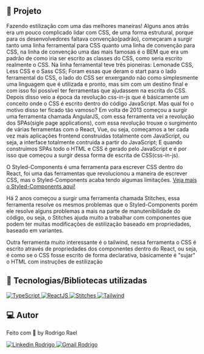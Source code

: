 ## :page_with_curl: Projeto

<LINKEDIN>
Fazendo estilização com uma das melhores maneiras!
</LINKEDIN>

<LINKEDIN>
Alguns anos atrás era um pouco complicado lidar com CSS, de uma forma estrutural, porque para os desenvolvedores faltava convenção(padrão), começaram a surgir tanto uma linha ferramental para CSS quanto uma linha de convenção para CSS, na linha de convenção uma das mais famosas é o BEM que era um padrão de como iria ser escrito as classes do CSS, como seria escrito realmente o CSS. Na linha ferramental teve três pioneiras: Lemonade CSS, Less CSS e o Sass CSS; Foram essas que deram o start para o lado ferramental do CSS, o lado do CSS ser enxergando não como simplesmente uma linguagem que é utilizada e pronto, mas sim com um destino final e com isso foi possível ter ferramentas que ajudassem na escrita do CSS.
Depois disso veio a época da revolução css-in-js que é básicamente um conceito onde o CSS é escrito dentro do código JavaScript.
Mas qual foi o motivo disso ter ficado tão vamoso?
Em volta de 2013 começou a surgir uma ferramenta chamada AngularJS, com essa ferramenta vei a revolução dos SPAs(sigle page applications), com essa revolução trouxe o surgimento de várias ferramentas com o React, Vue, ou seja, começamos a ter cada vez mais aplicações frontend construidas totalmente com JavaScript, ou seja, a interface totalmente contruida a partir do JavaScript; E quando construímos SPAs todo o HTML e CSS é gerado pelo JavaScript e é por isso que começou a surgir dessa forma de escrita de CSS(css-in-js).
</LINKEDIN>

O Styled-Components é uma ferramenta para escrever CSS dentro do React, foi uma das ferramentas que revolucionou a maneira de escrever CSS, mas o Styled-Components acaba tendo algumas limitações. [Veja mais o Styled-Components aqui!](https://styled-components.com/)

Há 2 anos começou a surgir uma ferramenta chamada Stitches, essa ferramenta resolve os mesmos problemas que o Styled-Components porém ele resolve alguns problemas a mais na parte de manutenibilidade do código, ou seja, o Stitches ajuda muito a trabalhar com componentes que podem ter muitas modificações de estilização baseado em propriedades, baseado em variantes.

Outra ferramenta muito interessante é o tailwind, nessa ferramenta o CSS é escrito através de propriedades dos componentes dentro do React, ou seja, é como se o CSS fosse escrito de forma declarativa, básicamente é "sujar" o HTML com instruções de estilização

## 🚀 Tecnologias/Bibliotecas utilizadas

<a href="https://www.typescriptlang.org/" target="_blank"> <img src="https://img.shields.io/badge/-TypeScript-3178C6?style=flat-square&logo=TypeScript&logoColor=white" alt="TypeScript"> </a>
<a href="https://pt-br.reactjs.org/" target="_blank"> <img src="https://img.shields.io/badge/-ReactJS-61dafb?style=flat-square&logo=React&logoColor=white" alt="ReactJS"> </a>
<a href="https://stitches.dev/" target="_blank"> <img src="https://img.shields.io/badge/-Stitches-32265e?style=flat-square&logo=Stitches&logoColor=white" alt="Stitches"> </a>
<a href="https://tailwindui.com/documentation" target="_blank"> <img src="https://img.shields.io/badge/-tailwind-0EA5E9?style=flat-square&logo=tailwindui&logoColor=white" alt="Tailwind"> </a>

## 💻 Autor

Feito com 💜 by Rodrigo Rael

<a href="https://www.linkedin.com/in/rodrigo-rael-a7a4b51a9/" target="_blank"> <img src="https://img.shields.io/badge/-RodrigoRael-blue?style=flat-square&logo=Linkedin&logoColor=white&link=https" alt="Linkedin Rodrigo"> </a>
<a href="https://img.shields.io/badge/-rodrigorael53@gmail.com-c14438?style=flat-square&logo=Gmail&logoColor=white&link=mailto:rodrigorael53@gmail.com" target="_blank"> <img src="https://img.shields.io/badge/-rodrigorael53@gmail.com-c14438?style=flat-square&logo=Gmail&logoColor=white&link=mailto:rodrigorael53@gmail.com" alt="Gmail Rodrigo"> </a>